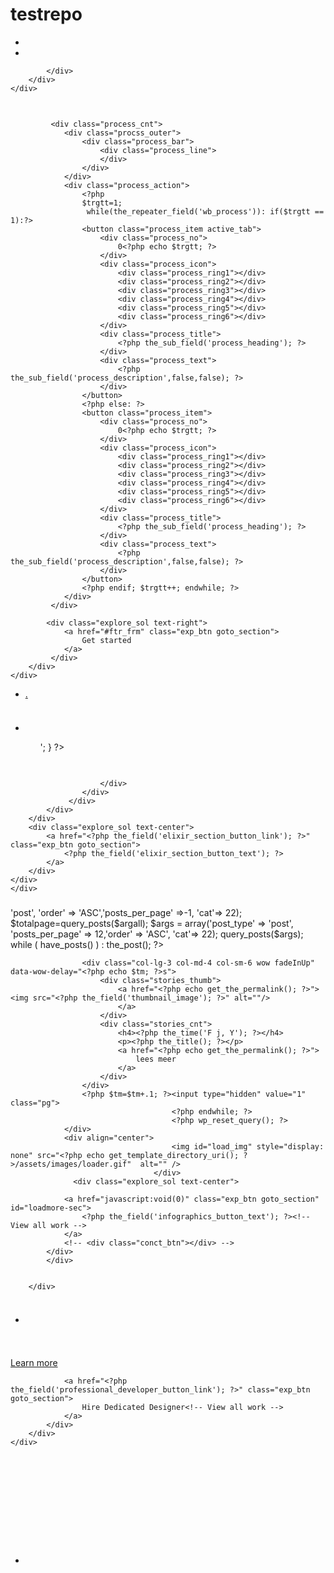 # testrepo
<?php
//template Name:web app

get_header(); ?> 

 <!-- banner_section -->
<section class="design_bnr overlay_1" style="background-image: url(<?php echo wp_get_attachment_url( get_post_thumbnail_id($post->ID) ); ?>);">
    <div class="container">
        <div class="banner_inr wow fadeInUp">
           <div class="buis_cnt">
                <?php while (have_posts()) : the_post(); ?>
                    <?php the_content(); ?>
                <?php endwhile; ?>
            </div>
            <div class="explore_sol text-center">
                <ul>
                    <li>
                        <a href="<?php the_field('banner_button_link'); ?>" class="exp_btn goto_section">
                            <?php the_field('wb_button_txt'); ?>
                        </a>
                    </li>
                    <li>
                        <a href="<?php the_field('own_web_link'); ?>" class="build_btn goto_section">
                            <?php the_field('own_web_text'); ?>
                        </a>
                    </li>
                </ul>
            
            </div>
        </div>
    </div>
</section>

<!-- banner_section ends -->

<!-- target_section -->

<section class="target_section">
    <div class="target_inr trgt_inr_new">
        <div class="container">
            <?php while(the_repeater_field('wb_app_targets')): ?>
                <div class="target_item wow zoomIn">
                    <span>
                        <img src="<?php the_sub_field('wb_target_icon'); ?>" alt=""/>
                    </span>
                    <h3><?php the_sub_field('target_nmbr'); ?></h3>
                    <p><?php the_sub_field('target_nme'); ?></p>
                </div>
            <?php endwhile; ?>
        </div>
    </div>
</section>

<!-- target_section ends -->

<!-- product_stories -->
<section class="product_stories">
    <div class="container">
        <div class="stories_inr">
            <div class="design_story_top web_story_top wow flipInX">
                <h2><?php the_field('visitor_heading'); ?></h2>
                <?php the_field('visitor_description'); ?>
            </div>

             <div class="process_cnt">
                <div class="procss_outer">
                    <div class="process_bar">
                        <div class="process_line">
                        </div>
                    </div>
                </div>
                <div class="process_action">
                    <?php
                    $trgtt=1;
                     while(the_repeater_field('wb_process')): if($trgtt == 1):?>  
                    <button class="process_item active_tab">   
                        <div class="process_no">
                            0<?php echo $trgtt; ?>
                        </div>
                        <div class="process_icon">
                            <div class="process_ring1"></div>
                            <div class="process_ring2"></div>
                            <div class="process_ring3"></div>
                            <div class="process_ring4"></div>
                            <div class="process_ring5"></div>
                            <div class="process_ring6"></div>
                        </div>
                        <div class="process_title">
                            <?php the_sub_field('process_heading'); ?>
                        </div>
                        <div class="process_text">
                            <?php the_sub_field('process_description',false,false); ?>  
                        </div>
                    </button>
                    <?php else: ?>
                    <button class="process_item">   
                        <div class="process_no">
                            0<?php echo $trgtt; ?>
                        </div>
                        <div class="process_icon">
                            <div class="process_ring1"></div>
                            <div class="process_ring2"></div>
                            <div class="process_ring3"></div>
                            <div class="process_ring4"></div>
                            <div class="process_ring5"></div>
                            <div class="process_ring6"></div>
                        </div>
                        <div class="process_title">
                            <?php the_sub_field('process_heading'); ?>
                        </div>
                        <div class="process_text">
                            <?php the_sub_field('process_description',false,false); ?>  
                        </div>
                    </button>
                    <?php endif; $trgtt++; endwhile; ?>
                </div>
             </div>
            
            <div class="explore_sol text-right">
                <a href="#ftr_frm" class="exp_btn goto_section">
                    Get started
                </a>
             </div>
        </div>
    </div>
</section>
<!-- product_stories ends -->


<!-- process_section -->

<section class="process_section web_app_section" id="three_sec_two">
    <div class="container">             
        <div class="strategy_cnt_outer">
            <ul class="nav nav-tabs strategy_tabs" id="myTab" role="tablist">
                <?php $hdgn=1; $count=0; $hdgn_ary=array('home','profile','contact'); 
                while(the_repeater_field('web_app_headings')):  ?>
                  <li class="nav-item">
                    <a class="nav-link <?php if($hdgn==1){ echo 'active'; } ?>" id="<?php echo $hdgn_ary[$count]; ?>-tab" data-toggle="tab" href="#<?php echo $hdgn_ary[$count]; ?>" role="tab" aria-controls="<?php echo $hdgn_ary[$count]; ?>" aria-selected="<?php if($hdgn==1){ echo 'true'; } else { echo 'false'; } ?>"><?php echo $hdgn; ?>. <?php the_sub_field('wb_ap_heading'); ?></a>
                  </li>
                <?php $hdgn++; $count++; endwhile; ?>
            </ul>
            <div class="tab-content" id="myTabContent">
                <?php $clb_ary=array('home','profile','contact');
                $clb_cnt=0;
                while(the_repeater_field('collaborations')): ?>
              <div`  class="tab-pane fade <?php if($clb_cnt==0){ echo 'show active'; } ?>" id="<?php echo $clb_ary[$clb_cnt]; ?>" role="tabpanel" aria-labelledby="<?php echo $clb_ary[$clb_cnt]; ?>-tab">
                    <div class="strategy_cnt">
                        <div class="row">
                            <div class="col-lg-5 col-md-5 wow fadeInLeft">
                                <div class="cncpt_thumb">
                                    <img src="<?php the_sub_field('clb_image'); ?>" alt=""/>
                                </div>
                            </div>
                            <div class="col-lg-7 col-md-7 wow fadeInRight">
                                <div class="cncpt_cnt">
                                    <div class="cncpt_hdr">
                                        <h3><?php the_sub_field('clb_heading'); ?></h3>
                                    </div>
                                    <div class="cncpt_txt">
                                        <?php the_sub_field('clb_description'); ?>
                                    </div>
                                    <div class="process_points web_app_points wb_pnts">
                                        <ul>
                                            <?php $inr_cnt=1; while(the_repeater_field('clb_points')): ?>
                                                <li><?php the_sub_field('clb_pnt'); ?></li>
                                                <?php if($inr_cnt%3==0){
                                                    echo '</ul><ul>';
                                                    } ?>
                                            <?php $inr_cnt++; endwhile; ?>
                                        </ul>
                                    </div>
                                </div>
                            </div>
                        </div>
                        <div class="explore_sol text-center">
                            <a href="<?php the_sub_field('clb_button_link'); ?>" class="exp_btn goto_section">
                                <?php the_sub_field('clb_button_text'); ?>
                            </a>
                        </div>
                   </div>
              </div>
              <?php $clb_cnt++; endwhile; ?>
            </div>
        </div>
    </div>
</section>

<!-- process_section ends -->


<!-- creativity section -->

<section class="creativity_section elixir_section">
    <div class="container">
        <div class="creativity_cnt">
         <div class="creative_txt">
             <h3><?php the_field('elixir_section_heading'); ?></h3>
          </div>
         <div class="row">
            <div class="col-lg-4 order-sm-2 col-md-5 wow fadeInRight">
                <div class="creative_thumb">
                    <img src="<?php the_field('elixir_section_image'); ?>" alt=""/>
                </div>
            </div>
            <div class="col-lg-8 col-md-7 wow fadeInLeft">
                 <div class="creative_txt elixir_txt">
                    <div class="design_struct_outer">
                        <div class="design_struct">
                           <h4><?php the_field('elixir_section_subheading'); ?></h4>
                           <?php the_field('elixir_section_description'); ?>
                    
                        </div>
                    </div>
                 </div>
            </div>
        </div>
        <div class="explore_sol text-center">
            <a href="<?php the_field('elixir_section_button_link'); ?>" class="exp_btn goto_section">
                <?php the_field('elixir_section_button_text'); ?>
            </a>
        </div>
    </div>
    </div>
</section>

<!-- creativity section ends -->

<!-- Opportunities_section -->
<section class="Opport_section customer_fav graphics_section">
    <div class="container">
        <div class="creative_txt wd60">
            <h3><?php the_field('infographics_heading'); ?> </h3>
         </div>
            <div class="stories_section">
                <div class="row new_desktop">
                	<?php 
                	$tm=.1;
			            $argall =array('post_type'  => 'post', 'order' => 'ASC','posts_per_page' =>-1, 'cat'=> 22); 
						$totalpage=query_posts($argall);  
						$args = array('post_type'  => 'post', 'posts_per_page' => 12,'order' => 'ASC', 'cat'=> 22); 
           				query_posts($args);
						while ( have_posts() ) : the_post(); ?>
                  
                    <div class="col-lg-3 col-md-4 col-sm-6 wow fadeInUp" data-wow-delay="<?php echo $tm; ?>s">
                        <div class="stories_thumb">
                        	<a href="<?php echo get_the_permalink(); ?>"><img src="<?php the_field('thumbnail_image'); ?>" alt=""/>
                            </a>
                        </div>
                        <div class="stories_cnt">
                            <h4><?php the_time('F j, Y'); ?></h4>
                            <p><?php the_title(); ?></p>
                            <a href="<?php echo get_the_permalink(); ?>">
                                lees meer
                            </a>
                        </div>
                    </div>
                    <?php $tm=$tm+.1; ?><input type="hidden" value="1" class="pg">
										<?php endwhile; ?>
										<?php wp_reset_query(); ?>
                </div>
                <div align="center">
								    	<img id="load_img" style="display: none" src="<?php echo get_template_directory_uri(); ?>/assets/images/loader.gif"  alt="" />
								    </div>
                  <div class="explore_sol text-center">
                  
                <a href="javascript:void(0)" class="exp_btn goto_section" id="loadmore-sec">
                    <?php the_field('infographics_button_text'); ?><!-- View all work -->
                </a>
                <!-- <div class="conct_btn"></div> -->
            </div>
            </div>

          
        </div>
</section>

<!-- Opportunities_section ends -->

<!-- service model -->
<section class="service_model">
    <div class="container ">
        <div class="mob_inr clearfix">
            <div class="mob_thumb wow fadeInRight">
                <img src="<?php the_field('ruby_section_image'); ?>" alt=""/>
            </div>
            <div class="model_cnt mob_cnt wow fadeInLeft">
                <div class="creative_txt">
                    <h3><?php the_field('ruby_section_heading'); ?></h3>
                </div>
                <?php the_field('ruby_section_description'); ?>
                <div class="mob_points">
                    <ul>
                        <?php while(the_repeater_field('ruby_section_points')): ?>
                            <li><?php the_sub_field('ruby_point'); ?></li>
                        <?php endwhile; ?>
                    </ul>
                </div> 
            </div>
        </div>
    </div>
</section>

<!-- service model ends -->

<!-- customize_section -->

<section class="customize_section native_section" style="background-image: url(<?php the_field('work_section_background_image'); ?>)";>
    <div class="container">
        <div class="custom_outer">
            <div class="customize_cnt wd60 wow flipInX">
                 <div class="creative_txt">
                    <h3><?php the_field('work_heading'); ?></h3>
                     <p><?php the_field('works_description'); ?></p>
                </div>
            </div>
            <div class="wordpress_design wow fadeIn">
                <img src="<?php the_field('work_section_image'); ?>" alt=""/>
            </div>
        </div>
    </div>
</section>

<!-- customize_section ends -->

<!-- requirement_section -->
<section class="requirement_section">
    <div class="container">
        <div class="require_inr">
            <div class="row">
                <?php $tm=.2; while(the_repeater_field('requirements')): ?>
                    <div class="col-lg-4 col-md-4 col-sm-6 wow fadeInUp" data-wow-delay="<?php echo $tm; ?>s">
                        <div class="require_item">
                            <div class="require_thumb">
                                <img src="<?php the_sub_field('requirement_icon'); ?>" alt=""/>
                            </div>
                            <div class="require_cnt">
                                <h4><?php the_sub_field('requirement_heading'); ?></h4>
                                <p><?php the_sub_field('requirement_description'); ?></p>
                            </div>
                        </div>
                    </div>
                <?php $tm=$tm+.2; endwhile; ?>
            </div>
        </div>
        <div class="hire_section">
            <div class="hire_hdr">
                <h2><?php the_field('professional_developer_heading'); ?></h2>
            </div>
            <div class="hire_inr clearfix">
                <div class="hire_lft">
                    <div class="hire_cnt">
                        <?php the_field('professional_developer_description'); ?>
                    </div>
                    <div class="learn_sec">
                        <a href="<?php the_field('learn_more_link'); ?>" class="lrn_btn goto_section">
                            Learn more
                            <span><i class="fas fa-arrow-right"></i></span>
                        </a>
                    </div>
                </div>
                <div class="designer_slider">
                    <div class="customerSlider">
                        <?php $k=1; while(the_repeater_field('professional_developer_images')): ?>    
                            <div class="customerSliderItem <?php if($k==1){ echo 'active'; } ?>">
                                <a href="javascript:void(0)" class="customerImg">
                                    <img src="<?php the_sub_field('developer_img'); ?>" alt="" />
                                </a>
                                <div class="wishCell">
                                    <i class="fas fa-heart"></i>
                                </div>
                            </div>
                        <?php $k++; endwhile; ?>
                    </div>
                </div>
            </div>
            <div class="explore_sol text-center">
            	
                <a href="<?php the_field('professional_developer_button_link'); ?>" class="exp_btn goto_section">
                    Hire Dedicated Designer<!-- View all work -->
                </a>
            </div>
        </div>
    </div>
</section>
<!-- requirement_section ends -->

<!-- finalize section -->

<section class="creativity_section redesign_section">
    <div class="container">
        <div class="creativity_cnt">
            <div class="row">
                <div class="col-lg-5 wow fadeInLeft">
                    <div class="creative_thumb">
                        <img src="<?php the_field('redesign_section_image'); ?>" alt=""/>
                    </div>
                </div>
                <div class="col-lg-7 wow fadeInRight">
                     <div class="creative_txt">
                        <h3><?php the_field('redesign_section_heading'); ?></h3>
                        <p><?php the_field('redesign_section_subheading'); ?></p>
                        <ul>
                            <?php while(the_repeater_field('redesign_section_points')): ?>
                                <li class="clearfix">
                                    <span>
                                        <svg><use xmlns:xlink="http://www.w3.org/1999/xlink" xlink:href="#ckck_icon"></use></svg>
                                    </span>
                                    <label><?php the_sub_field('redesign_point'); ?></label>
                                </li>
                            <?php endwhile; ?>
                        </ul>
                        <div class="explore_sol">
                            <a href="<?php the_field('redesign_button_link'); ?>" class="exp_btn goto_section">
                                <?php the_field('redesign_button_text'); ?>
                            </a>
                        </div>
                     </div>
                </div>
            </div>
        </div>
    </div>
</section>

<!-- finalize section ends -->


<!-- award_section -->
<section class="award_section">
    <div class="container">
        <div class="award_inr">
            <div class="award_thumb">
                <img src="<?php the_field('award_section_dove_image',7); ?>" alt=""/>
            </div>
            <div class="steps_cnt">
                <?php the_field('award_section_content',7); ?>
               <!--  <h2>Collaborate with award-winning hands to help your charity or non-profit.</h2>
                <p>we’re honored to help passionate organizations like these make a positive impact on the world.We believe that top talent in design and development shouldn’t benefit only those that can afford it.</p> -->
            </div> 
            <div class="think_blk wow fadeInUp">
                <span>
                    <img src="<?php the_field('award_section_think_image',7); ?>" alt=""/>
                </span>
                <h4><?php the_field('text_under_think_image',7); ?></h4>
                <div class="explore_sol text-center">
                <a href="<?php the_field('award_section_button_link',7); ?>" class="exp_btn goto_section">
                    <?php the_field('award_section_button_text',7); ?>
                </a>
            </div>
            </div> 
        </div>
    </div>
</section>
<!-- award_section ends -->


<?php get_footer(); ?>
<script>
		  jQuery(document).ready(function($){
		$("#loadmore-sec").click(function(){
		  	var x=$('.pg:last').val();
		  		$('#load_img').show();
			var data= { action: 'desktop_load_more', 'lastpg' :x };
			
		   	jQuery.post(ajaxurl, data,function(response) {
		   	$('#load_img').hide();
		$('.new_desktop').append(response);
		
		setTimeout(function(){ 
		var y=Math.ceil((<?php echo count($totalpage); ?>)/12);
		if(	$('.pg:last').val()==y)
		{
		$('#loadmore-sec').hide();
		}
		 }, 400);
		});
		});
		});
</script>

